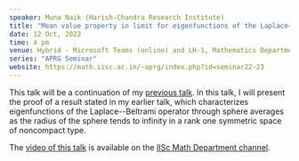 ```yaml
---
speaker: Muna Naik (Harish-Chandra Research Institute)
title: "Mean value property in limit for eigenfunctions of the Laplace–Beltrami operator on symmetric spaces: II"
date: 12 Oct, 2022
time: 4 pm
venue: Hybrid - Microsoft Teams (online) and LH-1, Mathematics Department
series: "APRG Seminar"
website: https://math.iisc.ac.in/~aprg/index.php?id=seminar22-23
---
```


This talk will be a continuation of my [previous talk](http://www.math.iisc.ac.in/seminars/2022/2022-09-14-muna-naik.html).
In this talk, I will present the proof of a result stated in my earlier talk, which characterizes eigenfunctions of the
Laplace--Beltrami operator through sphere averages as the radius of the sphere tends to infinity in a rank one symmetric
space of noncompact type.

The [video of this talk](https://www.youtube.com/watch?v=4qKalGGx7es&list=PLQXtaLhI1-1qxOEykh-1WOFkYuIzEE-ev) is available
on the [IISc Math Department channel](https://www.youtube.com/channel/UCR5Igvq9HScQKlPr-0coSIg/playlists).
